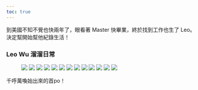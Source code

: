 ```yaml
---
toc: true
---
```

到美國不知不覺也快兩年了，眼看著 Master 快畢業，終於找到工作也生了 Leo。決定幫開始幫他紀錄生活！

### Leo Wu 溜溜日常

<figure class="half">
    <img src="../assets/images/post1/8.jpg"/>
    <img src="../assets/images/post1/4.jpg"/>
    <img src="../assets/images/post1/9.jpg"/>
    <img src="../assets/images/post1/13.jpg"/>
    <img src="../assets/images/post1/1.jpg"/>
    <img src="../assets/images/post1/2.jpg"/>
    <img src="../assets/images/post1/3.jpg"/>
    <img src="../assets/images/post1/5.jpg"/>
    <img src="../assets/images/post1/6.jpg"/>
    <img src="../assets/images/post1/7.jpg"/>
    <img src="../assets/images/post1/10.jpg"/>
    <img src="../assets/images/post1/11.jpg"/>
    <img src="../assets/images/post1/12.jpg"/>
</figure>

千呼萬喚始出來的首po！

